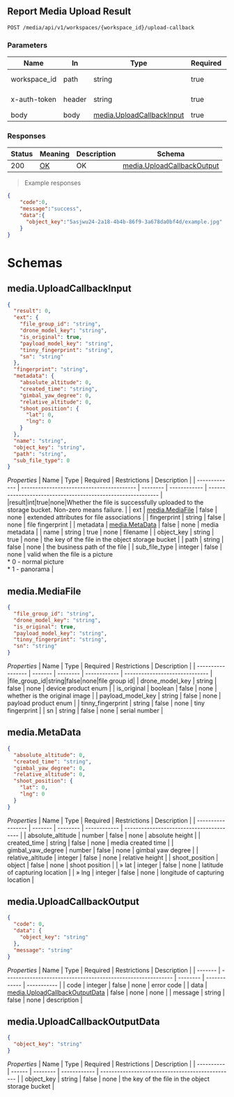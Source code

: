 ## Report Media Upload Result

<a id="opIdmedia-service-upload-callback"></a>
`POST /media/api/v1/workspaces/{workspace_id}/upload-callback`

<h3 id="上报文件上传结果-parameters">Parameters</h3>

| Name         | In     | Type                                                         | Required | Description  |
| ------------ | ------ | ------------------------------------------------------------ | -------- | ------------ |
| workspace_id | path   | string                                                       | true     | workspace id |
| x-auth-token | header | string                                                       | true     | access token |
| body         | body   | [media.UploadCallbackInput](#schemamedia.uploadcallbackinput) | true     |              |

<h3 id="上报文件上传结果-responses">Responses</h3>

| Status | Meaning                                                 | Description | Schema                                                       |
| ------ | ------------------------------------------------------- | ----------- | ------------------------------------------------------------ |
| 200    | [OK](https://tools.ietf.org/html/rfc7231#section-6.3.1) | OK          | [media.UploadCallbackOutput](#schemamedia.uploadcallbackoutput) |

> Example responses

```json
{
    "code":0,
    "message":"success",
   	"data":{
      "object_key":"5asjwu24-2a18-4b4b-86f9-3a678da0bf4d/example.jpg"
    }
}
```


# Schemas

<h2 id="tocS_media.UploadCallbackInput">media.UploadCallbackInput</h2>

<!-- backwards compatibility -->
<a id="schemamedia.uploadcallbackinput"></a>
<a id="schema_media.UploadCallbackInput"></a>
<a id="tocSmedia.uploadcallbackinput"></a>
<a id="tocsmedia.uploadcallbackinput"></a>

```json
{
  "result": 0,
  "ext": {
    "file_group_id": "string",
    "drone_model_key": "string",
    "is_original": true,
    "payload_model_key": "string",
    "tinny_fingerprint": "string",
    "sn": "string"
  },
  "fingerprint": "string",
  "metadata": {
    "absolute_altitude": 0,
    "created_time": "string",
    "gimbal_yaw_degree": 0,
    "relative_altitude": 0,
    "shoot_position": {
      "lat": 0,
      "lng": 0
    }
  },
  "name": "string",
  "object_key": "string",
  "path": "string",
  "sub_file_type": 0
}

```

*Properties*
| Name          | Type                                      | Required | Restrictions | Description                                                  |
| ------------- | ----------------------------------------- | -------- | ------------ | ------------------------------------------------------------ |
|result|int|true|none|Whether the file is successfully uploaded to the storage bucket. Non-zero means failure. |
| ext           | [media.MediaFile](#schemamedia.mediafile) | false    | none         | extended attributes for file associations                    |
| fingerprint   | string                                    | false    | none         | file fingerprint                                             |
| metadata      | [media.MetaData](#schemamedia.metadata)   | false    | none         | media metadata                                               |
| name          | string                                    | true     | none         | filename                                                     |
| object_key    | string                                    | true     | none         | the key of the file in the object storage bucket             |
| path          | string                                    | false    | none         | the business path of the file                                |
| sub_file_type | integer                                   | false    | none         | valid when the file is a picture<br>* 0 - normal picture<br>* 1 - panorama |


<h2 id="tocS_media.MediaFile">media.MediaFile</h2>

<!-- backwards compatibility -->
<a id="schemamedia.mediafile"></a>
<a id="schema_media.MediaFile"></a>
<a id="tocSmedia.mediafile"></a>
<a id="tocsmedia.mediafile"></a>

```json
{
  "file_group_id": "string",
  "drone_model_key": "string",
  "is_original": true,
  "payload_model_key": "string",
  "tinny_fingerprint": "string",
  "sn": "string"
}

```

*Properties*
| Name              | Type    | Required | Restrictions | Description                    |
| ----------------- | ------- | -------- | ------------ | ------------------------------ |
|file_group_id|string|false|none|file group id|
| drone_model_key   | string  | false    | none         | device product enum            |
| is_original       | boolean | false    | none         | whether is  the original image |
| payload_model_key | string  | false    | none         | payload product enum           |
| tinny_fingerprint | string  | false    | none         | tiny fingerprint               |
| sn                | string  | false    | none         | serial number                  |

<h2 id="tocS_media.MetaData">media.MetaData</h2>

<!-- backwards compatibility -->
<a id="schemamedia.metadata"></a>
<a id="schema_media.MetaData"></a>
<a id="tocSmedia.metadata"></a>
<a id="tocsmedia.metadata"></a>

```json
{
  "absolute_altitude": 0,
  "created_time": "string",
  "gimbal_yaw_degree": 0,
  "relative_altitude": 0,
  "shoot_position": {
    "lat": 0,
    "lng": 0
  }
}

```

*Properties*
| Name              | Type    | Required | Restrictions | Description                              |
| ----------------- | ------- | -------- | ------------ | ---------------------------------------- |
| absolute_altitude | number  | false    | none         | absolute height                          |
| created_time      | string  | false    | none         | media created time                       |
| gimbal_yaw_degree | number  | false    | none         | gimbal yaw degree                        |
| relative_altitude | integer | false    | none         | relative height                          |
| shoot_position    | object  | false    | none         | shoot position                           |
| » lat             | integer | false    | none         | latitude of capturing location            |
| » lng             | integer | false    | none         | longitude of capturing location           |

<h2 id="tocS_media.UploadCallbackOutput">media.UploadCallbackOutput</h2>

<!-- backwards compatibility -->
<a id="schemamedia.uploadcallbackoutput"></a>
<a id="schema_media.UploadCallbackOutput"></a>
<a id="tocSmedia.uploadcallbackoutput"></a>
<a id="tocsmedia.uploadcallbackoutput"></a>

```json
{
  "code": 0,
  "data": {
    "object_key": "string"
  },
  "message": "string"
}

```

*Properties*
| Name    | Type                                                         | Required | Restrictions | Description |
| ------- | ------------------------------------------------------------ | -------- | ------------ | ----------- |
| code    | integer                                                      | false    | none         | error code  |
| data    | [media.UploadCallbackOutputData](#schemamedia.uploadcallbackoutputdata) | false    | none         | none        |
| message | string                                                       | false    | none         | description |

<h2 id="tocS_media.UploadCallbackOutputData">media.UploadCallbackOutputData</h2>

<!-- backwards compatibility -->
<a id="schemamedia.uploadcallbackoutputdata"></a>
<a id="schema_media.UploadCallbackOutputData"></a>
<a id="tocSmedia.uploadcallbackoutputdata"></a>
<a id="tocsmedia.uploadcallbackoutputdata"></a>

```json
{
  "object_key": "string"
}

```

*Properties*
| Name       | Type   | Required | Restrictions | Description                                      |
| ---------- | ------ | -------- | ------------ | ------------------------------------------------ |
| object_key | string | false    | none         | the key of the file in the object storage bucket |